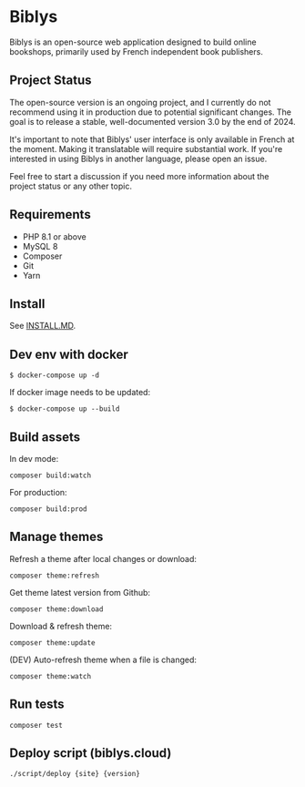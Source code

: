 # Biblys

Biblys is an open-source web application designed to build online bookshops,
primarily used by French independent book publishers.

## Project Status

The open-source version is an ongoing project, and I currently do not recommend
using it in production due to potential significant changes. The goal is to
release a stable, well-documented version 3.0 by the end of 2024.

It's important to note that Biblys' user interface is only available in French
at the moment. Making it translatable will require substantial work. If you're
interested in using Biblys in another language, please open an issue.

Feel free to start a discussion if you need more information about the project
status or any other topic.

## Requirements

- PHP 8.1 or above
- MySQL 8
- Composer
- Git
- Yarn

## Install

See [INSTALL.MD](./INSTALL.md).

## Dev env with docker

```
$ docker-compose up -d
```

If docker image needs to be updated:

```
$ docker-compose up --build
```

## Build assets

In dev mode:

```console
composer build:watch
```

For production:

```console
composer build:prod
```

## Manage themes

Refresh a theme after local changes or download:

```console
composer theme:refresh
```

Get theme latest version from Github:

```console
composer theme:download
```

Download & refresh theme:

```console
composer theme:update
```

(DEV) Auto-refresh theme when a file is changed:

```console
composer theme:watch
```

## Run tests

```console
composer test
```

## Deploy script (biblys.cloud)

```shell
./script/deploy {site} {version}
```
